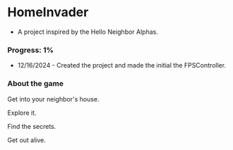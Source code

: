 # HomeInvader

* A project inspired by the Hello Neighbor Alphas.


### Progress: 1%

* 12/16/2024 - Created the project and made the initial the FPSController.


### About the game

Get into your neighbor's house.

Explore it.

Find the secrets.

Get out alive.